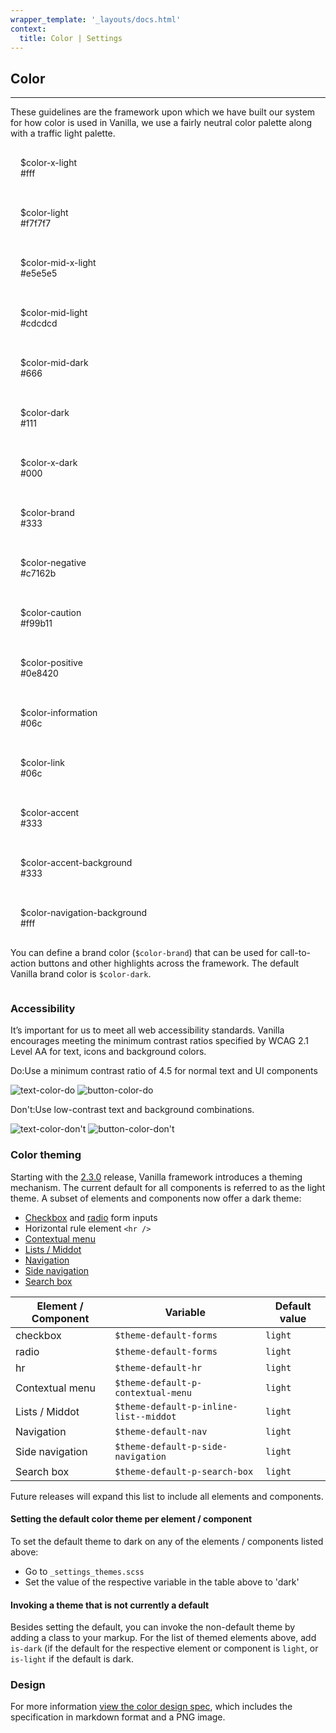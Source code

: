 ```yaml
---
wrapper_template: '_layouts/docs.html'
context:
  title: Color | Settings
---
```


## Color

<hr>

These guidelines are the framework upon which we have built our system for how color is used in Vanilla, we use a fairly neutral color palette along with a traffic light palette.

<div class="p-strip is-shallow">
  <div class="row">
    <div class="col-2 p-card u-no-padding">
      <div class="p-strip is-shallow is-bordered" style="background-color: #fff"></div>
      <p class="p-card__content u-no-margin" style="padding: 1rem">
        $color-x-light<br><span class="p-muted-heading">#fff</span>
      </p>
    </div>
    <div class="col-2 p-card u-no-padding">
      <div class="p-strip is-shallow is-bordered" style="background-color: #f7f7f7"></div>
      <p class="p-card__content u-no-margin" style="padding: 1rem">
        $color-light<br><span class="p-muted-heading">#f7f7f7</span>
      </p>
    </div>
    <div class="col-2 p-card u-no-padding">
      <div class="p-strip is-shallow is-bordered" style="background-color: #e5e5e5"></div>
      <p class="p-card__content u-no-margin" style="padding: 1rem">
        $color-mid-x-light<br><span class="p-muted-heading">#e5e5e5</span>
      </p>
    </div>
    <div class="col-2 p-card u-no-padding">
      <div class="p-strip is-shallow is-bordered" style="background-color: #cdcdcd"></div>
      <p class="p-card__content u-no-margin" style="padding: 1rem">
        $color-mid-light<br><span class="p-muted-heading">#cdcdcd</span>
      </p>
    </div>
  </div>
  <div class="row">
    <div class="col-2 p-card u-no-padding">
      <div class="p-strip is-shallow is-bordered" style="background-color: #666"></div>
      <p class="p-card__content u-no-margin" style="padding: 1rem">
        $color-mid-dark<br><span class="p-muted-heading">#666</span>
      </p>
    </div>
    <div class="col-2 p-card u-no-padding">
      <div class="p-strip is-shallow is-bordered" style="background-color: #111"></div>
      <p class="p-card__content u-no-margin" style="padding: 1rem">
        $color-dark<br><span class="p-muted-heading">#111</span>
      </p>
    </div>
    <div class="col-2 p-card u-no-padding">
      <div class="p-strip is-shallow is-bordered" style="background-color: #000"></div>
      <p class="p-card__content u-no-margin" style="padding: 1rem">
        $color-x-dark<br><span class="p-muted-heading">#000</span>
      </p>
    </div>
    <div class="col-2 p-card u-no-padding">
      <div class="p-strip is-shallow is-bordered" style="background-color: #333"></div>
      <p class="p-card__content u-no-margin" style="padding: 1rem">
        $color-brand<br><span class="p-muted-heading">#333</span>
      </p>
    </div>
  </div>
  <div class="row">
    <div class="col-2 p-card u-no-padding">
      <div class="p-strip is-shallow is-bordered" style="background-color: #c7162b"></div>
      <p class="p-card__content u-no-margin" style="padding: 1rem">
        $color-negative<br><span class="p-muted-heading">#c7162b</span>
      </p>
    </div>
    <div class="col-2 p-card u-no-padding">
      <div class="p-strip is-shallow is-bordered" style="background-color: #f99b11"></div>
      <p class="p-card__content u-no-margin" style="padding: 1rem">
        $color-caution<br><span class="p-muted-heading">#f99b11</span>
      </p>
    </div>
    <div class="col-2 p-card u-no-padding">
      <div class="p-strip is-shallow is-bordered" style="background-color: #0e8420"></div>
      <p class="p-card__content u-no-margin" style="padding: 1rem">
        $color-positive<br><span class="p-muted-heading">#0e8420</span>
      </p>
    </div>
    <div class="col-2 p-card u-no-padding">
      <div class="p-strip is-shallow is-bordered" style="background-color: #06c"></div>
      <p class="p-card__content u-no-margin" style="padding: 1rem">
        $color-information<br><span class="p-muted-heading">#06c</span>
      </p>
    </div>
  </div>
  <div class="row">
    <div class="col-2 p-card u-no-padding">
      <div class="p-strip is-shallow is-bordered" style="background-color: #06c"></div>
      <p class="p-card__content u-no-margin" style="padding: 1rem">
        $color-link<br><span class="p-muted-heading">#06c</span>
      </p>
    </div>
    <div class="col-2 p-card u-no-padding">
      <div class="p-strip is-shallow is-bordered" style="background-color: #333"></div>
      <p class="p-card__content u-no-margin" style="padding: 1rem">
        $color-accent<br><span class="p-muted-heading">#333</span>
      </p>
    </div>
    <div class="col-2 p-card u-no-padding">
      <div class="p-strip is-shallow is-bordered" style="background-color: #333"></div>
      <p class="p-card__content u-no-margin" style="padding: 1rem">
        $color-accent-background<br><span class="p-muted-heading">#333</span>
      </p>
    </div>
    <div class="col-2 p-card u-no-padding">
      <div class="p-strip is-shallow is-bordered" style="background-color: #fff"></div>
      <p class="p-card__content u-no-margin" style="padding: 1rem">
        $color-navigation-background<br><span class="p-muted-heading">#fff</span>
      </p>
    </div>
  </div>
</div>

You can define a brand color (`$color-brand`) that can be used for call-to-action buttons and other highlights across the framework. The default Vanilla brand color is `$color-dark`.

<img class="p-image--bordered" src="https://assets.ubuntu.com/v1/7446a44a-basics-brand-color.png" alt="">

### Accessibility

It’s important for us to meet all web accessibility standards. Vanilla encourages meeting the minimum contrast ratios specified by WCAG 2.1 Level AA for text, icons and background colors.

<div class="p-strip is-shallow">
  <div class="row">
     <div class="col-4">
       <div class="p-notification--positive">
        <p class="p-notification__response"><span class="p-notification__status">Do:</span>Use a minimum contrast ratio of 4.5 for normal text and UI components</p>
       </div>
       <img class="p-image--bordered" src="https://assets.ubuntu.com/v1/e1183cd5-basics-text-color-do.png" alt="text-color-do">
       <img class="p-image--bordered" src="https://assets.ubuntu.com/v1/92607803-basics-button-color-do.png" alt="button-color-do">
     </div>
    <div class="col-4">
      <div class="p-notification--negative">
        <p class="p-notification__response"><span class="p-notification__status">Don't:</span>Use low-contrast text and background combinations.</p>
      </div>
      <img class="p-image--bordered" src="https://assets.ubuntu.com/v1/66aa056d-basics-text-color-don%27t.png" alt="text-color-don't">
      <img class="p-image--bordered" src="https://assets.ubuntu.com/v1/0929f834-basics-button-color-don%27t.png" alt="button-color-don't">
    </div>
  </div>
</div>

### Color theming

Starting with the [2.3.0](https://github.com/canonical-web-and-design/vanilla-framework/releases/tag/v2.3.0) release, Vanilla framework introduces a theming mechanism. The current default for all components is referred to as the light theme. A subset of elements and components now offer a dark theme:

- [Checkbox](/docs/base/forms#checkbox) and [radio](/docs/base/forms#radio-button) form inputs
- Horizontal rule element `<hr />`
- [Contextual menu](/docs/patterns/contextual-menu)
- [Lists / Middot](/docs/patterns/lists#middot)
- [Navigation](/docs/patterns/navigation)
- [Side navigation](/docs/patterns/navigation#side-navigation)
- [Search box](/docs/patterns/search-box)

| Element / Component | Variable                               | Default value |
| ------------------- | -------------------------------------- | ------------- |
| checkbox            | `$theme-default-forms`                 | `light`       |
| radio               | `$theme-default-forms`                 | `light`       |
| hr                  | `$theme-default-hr`                    | `light`       |
| Contextual menu     | `$theme-default-p-contextual-menu`     | `light`       |
| Lists / Middot      | `$theme-default-p-inline-list--middot` | `light`       |
| Navigation          | `$theme-default-nav`                   | `light`       |
| Side navigation     | `$theme-default-p-side-navigation`     | `light`       |
| Search box          | `$theme-default-p-search-box`          | `light`       |

Future releases will expand this list to include all elements and components.

#### Setting the default color theme per element / component

To set the default theme to dark on any of the elements / components listed above:

- Go to `_settings_themes.scss`
- Set the value of the respective variable in the table above to 'dark'

#### Invoking a theme that is not currently a default

Besides setting the default, you can invoke the non-default theme by adding a class to your markup. For the list of themed elements above, add `is-dark` (if the default for the respective element or component is `light`, or `is-light` if the default is dark.

### Design

For more information [view the color design spec](https://github.com/ubuntudesign/vanilla-design/tree/master/Color), which includes the specification in markdown format and a PNG image.
